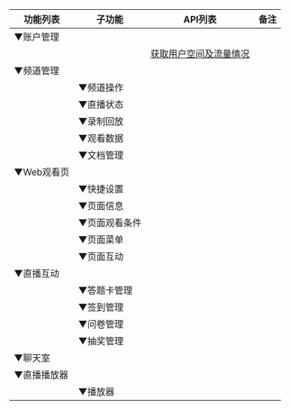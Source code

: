 | 功能列表    | 子功能        | API列表                                    | 备注 |
|  -------- | ------------- | ------------------------------------------ | ---- |
| ▼账户管理   |               |                                            |      |
|             |             | [获取用户空间及流量情况](accountService?id=_1、获取用户空间及流量情况) |             | 
| ▼频道管理   |               |                                            |      |
|           | ▼频道操作      |                                            |      |
|           | ▼直播状态      |                                            |      |
|           | ▼录制回放      |                                            |      |
|           | ▼观看数据      |                                            |      |
|           | ▼文档管理      |                                            |      |
| ▼Web观看页 |                |                                            |      |
|           | ▼快捷设置      |                                            |      |
|           | ▼页面信息      |                                            |      |
|           | ▼页面观看条件   |                                            |      |
|           | ▼页面菜单      |                                            |      |
|           | ▼页面互动      |                                            |      |
| ▼直播互动   |               |                                            |      |
|           | ▼答题卡管理    |                                            |      |
|           | ▼签到管理      |                                            |      |
|           | ▼问卷管理      |                                            |      |
|           | ▼抽奖管理      |                                            |      |
| ▼聊天室    |               |                                            |      |
| ▼直播播放器 |               |                                            |      |
|           | ▼播放器        |                                            |      |

